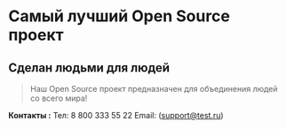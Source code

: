 # Самый лучший Open Source проект

## Сделан людьми для людей

> Наш Open Source проект предназначен для объединения людей со всего мира!

**Контакты :**
Тел: 8 800 333 55 22
Email: (support@test.ru)